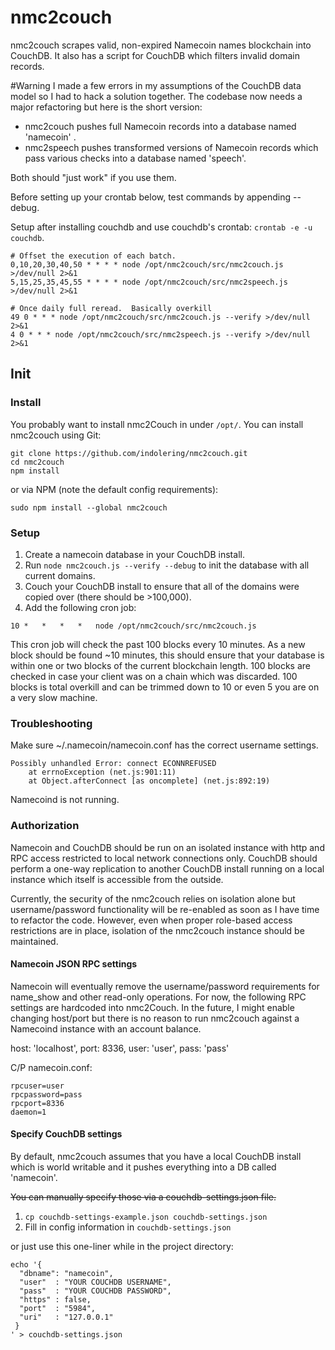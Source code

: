 nmc2couch
=========

nmc2couch scrapes valid, non-expired Namecoin names blockchain into CouchDB.  It also has a script for CouchDB which
filters invalid domain records.

#Warning
I made a few errors in my assumptions of the CouchDB data model so I had to hack a solution together.  The codebase now
needs a major refactoring but here is the short version:

* nmc2couch pushes full Namecoin records into a database named 'namecoin' .
* nmc2speech pushes transformed versions of Namecoin records which pass various checks into a database named 'speech'.

Both should "just work" if you use them.

Before setting up your crontab below, test commands by appending --debug.

Setup after installing couchdb and use couchdb's crontab: `crontab -e -u couchdb`.
```
# Offset the execution of each batch.
0,10,20,30,40,50 * * * * node /opt/nmc2couch/src/nmc2couch.js >/dev/null 2>&1
5,15,25,35,45,55 * * * * node /opt/nmc2couch/src/nmc2speech.js >/dev/null 2>&1

# Once daily full reread.  Basically overkill
49 0 * * * node /opt/nmc2couch/src/nmc2couch.js --verify >/dev/null 2>&1
4 0 * * * node /opt/nmc2couch/src/nmc2speech.js --verify >/dev/null 2>&1
```



## Init

### Install
You probably want to install nmc2Couch in under `/opt/`.  You can install nmc2couch using Git:

```
git clone https://github.com/indolering/nmc2couch.git
cd nmc2couch
npm install
```

or via NPM (note the default config requirements):

`sudo npm install --global nmc2couch`


### Setup

1. Create a namecoin database in your CouchDB install.
2. Run `node nmc2couch.js --verify --debug` to init the database with all current domains.
3. Couch your CouchDB install to ensure that all of the domains were copied over (there should be >100,000).
4. Add the following cron job:

`10	*	*	*	*	node /opt/nmc2couch/src/nmc2couch.js`

This cron job will check the past 100 blocks every 10 minutes.  As a new block should be found ~10 minutes, this should
ensure that your database is within one or two blocks of the current blockchain length.  100 blocks are checked in case 
your client was on a chain which was discarded.  100 blocks is total overkill and can be trimmed down to 10 or even 5 you are on a very slow machine.

### Troubleshooting
Make sure ~/.namecoin/namecoin.conf has the correct username settings.

```
Possibly unhandled Error: connect ECONNREFUSED
    at errnoException (net.js:901:11)
    at Object.afterConnect [as oncomplete] (net.js:892:19)
```

Namecoind is not running.

### Authorization
Namecoin and CouchDB should be run on an isolated instance with http and RPC access restricted to local network
connections only.  CouchDB should perform a one-way replication to another CouchDB install running on a local instance
 which itself is accessible from the outside.

Currently, the security of the nmc2couch relies on isolation alone but username/password functionality will be
re-enabled as soon as I have time to refactor the code.  However, even when proper role-based access restrictions are in
 place, isolation of the nmc2couch instance should be maintained.

#### Namecoin JSON RPC settings
Namecoin will eventually remove the username/password requirements for name_show and other read-only operations.  For
now, the following RPC settings are hardcoded into nmc2Couch.  In the future, I might enable changing host/port but
there is no reason to run nmc2couch against a Namecoind instance with an account balance.

  host: 'localhost',
  port: 8336,
  user: 'user',
  pass: 'pass'

C/P namecoin.conf: 
```
rpcuser=user
rpcpassword=pass
rpcport=8336
daemon=1
```


#### Specify CouchDB settings
By default, nmc2couch assumes that you have a local CouchDB install which is
world writable and it pushes everything into a DB called 'namecoin'.

<del>You can manually specify those via a couchdb-settings.json file.

1. `cp couchdb-settings-example.json couchdb-settings.json`
2. Fill in config information in `couchdb-settings.json`

or just use this one-liner while in the project directory:

````
echo '{
  "dbname": "namecoin",
  "user"  : "YOUR COUCHDB USERNAME",
  "pass"  : "YOUR COUCHDB PASSWORD",
  "https" : false,
  "port"  : "5984",
  "uri"   : "127.0.0.1"
 }
' > couchdb-settings.json
````
</del>
